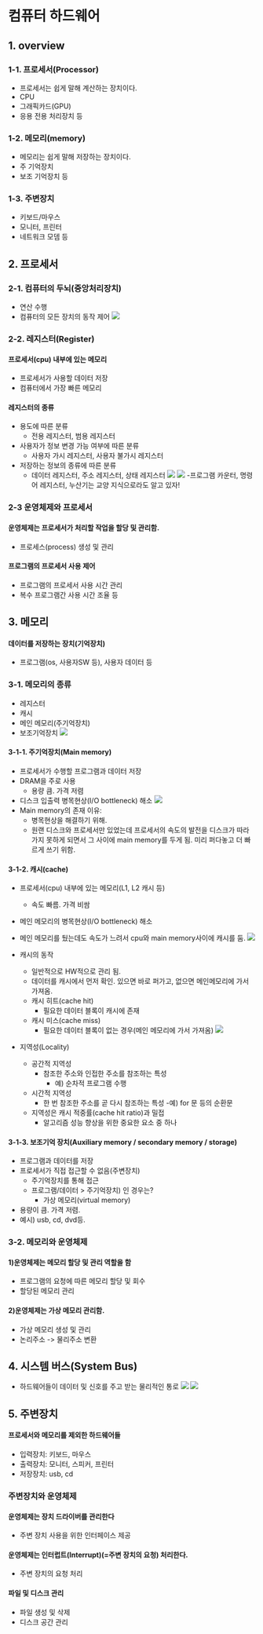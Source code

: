 # 컴퓨터 하드웨어

## 1. overview
### 1-1. 프로세서(Processor) 
- 프로세서는 쉽게 말해 계산하는 장치이다.
- CPU
- 그래픽카드(GPU)
- 응용 전용 처리장치 등
### 1-2. 메모리(memory)
- 메모리는 쉽게 말해 저장하는 장치이다.
- 주 기억장치
- 보조 기억장치 등
### 1-3. 주변장치
- 키보드/마우스
- 모니터, 프린터
- 네트워크 모뎀 등

## 2. 프로세서 
### 2-1. 컴퓨터의 두뇌(중앙처리장치)
- 연산 수행
- 컴퓨터의 모든 장치의 동작 제어
![](https://images.velog.io/images/kpl5672/post/c4b81b04-1107-46db-9b02-adb42c74c6fa/%E1%84%89%E1%85%B3%E1%84%8F%E1%85%B3%E1%84%85%E1%85%B5%E1%86%AB%E1%84%89%E1%85%A3%E1%86%BA%202021-04-10%20%E1%84%8B%E1%85%A9%E1%84%92%E1%85%AE%202.22.49.png)

### 2-2. 레지스터(Register)
#### 프로세서(cpu) 내부에 있는 메모리
- 프로세서가 사용할 데이터 저장
- 컴퓨터에서 가장 빠른 메모리

#### 레지스터의 종류
- 용도에 따른 분류
  - 전용 레지스터, 범용 레지스터
- 사용자가 정보 변경 가능 여부에 따른 분류
  - 사용자 가시 레지스터, 사용자 불가시 레지스터
- 저장하는 정보의 종류에 따른 분류
  - 데이터 레지스터, 주소 레지스터, 상태 레지스터
![](https://images.velog.io/images/kpl5672/post/f7108080-1cce-43f3-9c89-bd51ff4ba65d/%E1%84%89%E1%85%B3%E1%84%8F%E1%85%B3%E1%84%85%E1%85%B5%E1%86%AB%E1%84%89%E1%85%A3%E1%86%BA%202021-04-10%20%E1%84%8B%E1%85%A9%E1%84%92%E1%85%AE%202.26.45.png)
![](https://images.velog.io/images/kpl5672/post/97ca21c6-c91a-4db9-9cde-9cd70797ec6a/%E1%84%89%E1%85%B3%E1%84%8F%E1%85%B3%E1%84%85%E1%85%B5%E1%86%AB%E1%84%89%E1%85%A3%E1%86%BA%202021-04-10%20%E1%84%8B%E1%85%A9%E1%84%92%E1%85%AE%202.27.38.png)
-프로그램 카운터, 명령어 레지스터, 누산기는 교양 지식으로라도 알고 있자!

### 2-3 운영체제와 프로세서
#### 운영체제는 프로세서가 처리할 작업을 할당 및 관리함.
- 프로세스(process) 생성 및 관리
#### 프로그램의 프로세서 사용 제어
- 프로그램의 프로세서 사용 시간 관리
- 복수 프로그램간 사용 시간 조율 등

## 3. 메모리
#### 데이터를 저장하는 장치(기억장치)
- 프로그램(os, 사용자SW 등), 사용자 데이터 등

### 3-1. 메모리의 종류
- 레지스터
- 캐시
- 메인 메모리(주기억장치)
- 보조기억장치
![](https://images.velog.io/images/kpl5672/post/6187f9a3-724a-42a3-8a07-f7e9628cba73/%E1%84%89%E1%85%B3%E1%84%8F%E1%85%B3%E1%84%85%E1%85%B5%E1%86%AB%E1%84%89%E1%85%A3%E1%86%BA%202021-04-10%20%E1%84%8B%E1%85%A9%E1%84%92%E1%85%AE%202.33.09.png)

#### 3-1-1. 주기억장치(Main memory)
- 프로세서가 수행할 프로그램과 데이터 저장
- DRAM을 주로 사용
  - 용량 큼. 가격 저렴
- 디스크 입출력 병목현상(I/O bottleneck) 해소
![](https://images.velog.io/images/kpl5672/post/b5f3d57c-a9a3-494c-86ac-e81623056664/%E1%84%89%E1%85%B3%E1%84%8F%E1%85%B3%E1%84%85%E1%85%B5%E1%86%AB%E1%84%89%E1%85%A3%E1%86%BA%202021-04-10%20%E1%84%8B%E1%85%A9%E1%84%92%E1%85%AE%202.43.14.png)
- Main memory의 존재 이유:
  - 병목현상을 해결하기 위해.
  - 원랜 디스크와 프로세서만 있었는데 프로세서의 속도의 발전을 디스크가 따라가지 못하게 되면서 그 사이에 main memory를 두게 됨. 미리 퍼다놓고 더 빠르게 쓰기 위함.

#### 3-1-2. 캐시(cache)
- 프로세서(cpu) 내부에 있는 메모리(L1, L2 캐시 등)
  - 속도 빠름. 가격 비쌈
- 메인 메모리의 병목현상(I/O bottleneck) 해소
- 메인 메모리를 뒀는데도 속도가 느려서 cpu와 main memory사이에 캐시를 둠.
![](https://images.velog.io/images/kpl5672/post/2479fa5f-d60b-46f1-9a90-2576a933cb9b/%E1%84%89%E1%85%B3%E1%84%8F%E1%85%B3%E1%84%85%E1%85%B5%E1%86%AB%E1%84%89%E1%85%A3%E1%86%BA%202021-04-10%20%E1%84%8B%E1%85%A9%E1%84%92%E1%85%AE%202.46.22.png)
- 캐시의 동작
  - 일반적으로 HW적으로 관리 됨.
  - 데이터를 캐시에서 먼저 확인. 있으면 바로 퍼가고, 없으면 메인메모리에 가서 가져옴.
  - 캐시 히트(cache hit)
    - 필요한 데이터 블록이 캐시에 존재
  - 캐시 미스(cache miss)
    - 필요한 데이터 블록이 없는 경우(메인 메모리에 가서 가져옴)
![](https://images.velog.io/images/kpl5672/post/3fbd9138-1891-4eb8-90e2-f12e41cb6155/%E1%84%89%E1%85%B3%E1%84%8F%E1%85%B3%E1%84%85%E1%85%B5%E1%86%AB%E1%84%89%E1%85%A3%E1%86%BA%202021-04-10%20%E1%84%8B%E1%85%A9%E1%84%92%E1%85%AE%202.48.06.png)

- 지역성(Locality)
  - 공간적 지역성
    - 참조한 주소와 인접한 주소를 참조하는 특성
      - 예) 순차적 프로그램 수행
  - 시간적 지역성
    - 한 번 참조한 주소를 곧 다시 참조하는 특성
      -예) for 문 등의 순환문
  - 지역성은 캐시 적중률(cache hit ratio)과 밀접
    - 알고리즘 성능 향상을 위한 중요한 요소 중 하나
#### 3-1-3. 보조기억 장치(Auxiliary memory / secondary memory / storage)
- 프로그램과 데이터를 저장
- 프로세서가 직접 접근할 수 없음(주변장치)
  - 주기억장치를 통해 접근
  - 프로그램/데이터 > 주기억장치) 인 경우는?
    - 가상 메모리(virtual memory)
- 용량이 큼. 가격 저렴.
- 예시) usb, cd, dvd등.
### 3-2. 메모리와 운영체제
#### 1)운영체제는 메모리 할당 및 관리 역할을 함
- 프로그램의 요청에 따른 메모리 할당 및 회수
- 할당된 메모리 관리

#### 2)운영체제는 가상 메모리 관리함.
- 가상 메모리 생성 및 관리
- 논리주소 -> 물리주소 변환

## 4. 시스템 버스(System Bus)
- 하드웨어들이 데이터 및 신호를 주고 받는 물리적인 통로 
![](https://images.velog.io/images/kpl5672/post/5e0389eb-6971-451e-a2b3-013032808037/%E1%84%89%E1%85%B3%E1%84%8F%E1%85%B3%E1%84%85%E1%85%B5%E1%86%AB%E1%84%89%E1%85%A3%E1%86%BA%202021-04-10%20%E1%84%8B%E1%85%A9%E1%84%92%E1%85%AE%203.03.50.png)
![](https://images.velog.io/images/kpl5672/post/30c8e8c4-9a16-4e4d-838a-c35b0fd1783d/%E1%84%89%E1%85%B3%E1%84%8F%E1%85%B3%E1%84%85%E1%85%B5%E1%86%AB%E1%84%89%E1%85%A3%E1%86%BA%202021-04-10%20%E1%84%8B%E1%85%A9%E1%84%92%E1%85%AE%203.06.25.png)


## 5. 주변장치
#### 프로세서와 메모리를 제외한 하드웨어들
- 입력장치: 키보드, 마우스
- 출력장치: 모니터, 스피커, 프린터
- 저장장치: usb, cd

### 주변장치와 운영체제
#### 운영체제는 장치 드라이버를 관리한다
- 주변 장치 사용을 위한 인터페이스 제공
#### 운영체제는 인터럽트(Interrupt)(=주변 장치의 요청) 처리한다.
- 주변 장치의 요청 처리
#### 파일 및 디스크 관리
- 파일 생성 및 삭제
- 디스크 공간 관리
